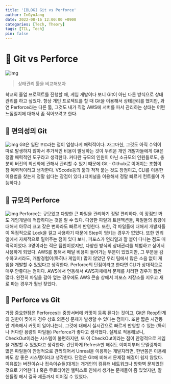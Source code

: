 ```yaml
---
title: '[BLOG] Git vs Perforce'
author: InGyuJang
date: 2022-08-16 12:00:00 +0900
categories: [Tech, Theory]
tags: [TIL, Tech]
pin: false
---
```


# :pushpin: Git vs Perforce
![img](https://media.giphy.com/media/BDUlTr7FR9wWJtoor4/giphy.gif)
> 상태관리 툴을 비교해보자

학교의 졸업 프로젝트를 진행할 때, 게임 개발이다 보니 Git이 아닌 다른 방식으로 상태관리를 하고 싶었다.
항상 개인 프로젝트를 할 때 Git을 이용해서 상태관리를 했지만, 과연 Perforce라는 다른 툴, 그것도 내가 직접 AWS에 서버를 파서 관리하는 상태는 어떤 느낌일지에 대해서 좀 적어보려고 한다.

## 📎 편의성의 Git

![img](https://upload.wikimedia.org/wikipedia/commons/thumb/e/e0/Git-logo.svg/2560px-Git-logo.svg.png)
Git은 일단 `무료`라는 점이 엄청나게 매력적이다. 자그마한, 그것도 아직 수익이 따로 발생하지 않아서 추가적인 비용이 발생하는 것이 두려운 개인 개발자들에게 Git은 정말 매력적인 도구라고 생각한다. 커다란 규모의 인원이 아닌 소규모의 인원들로도, 충분히 버전의 최신화에 관해서 관리할 수 있기 때문에 Git - Github로 이어지는 조합이 참 매력적이라고 생각한다.
VScode등의 툴과 척척 붙는 것도 장점이고, CLI를 이용한 이용법을 찾는게 정말 쉽다는 장점이 있다.(터미널을 이용해서 정말 빠르게 컨트롤이 가능하다.)

## :paperclip: 규모의 Perforce
![img](https://www.perforce.com/sites/default/files/styles/social_preview_image/public/image/2021-03/image-blog-what-is-perforce.jpg?itok=oA5lThve)
Perforce는 규모있고 다양한 큰 파일을 관리하기 정말 편리하다. 이 장점만 봐도 게임개발에 적합하다는 것을 알 수 있다. 다양한 파일과 트렌젝션들, 파일들의 용량에 대해서 아무리 크고 잦은 변화라도 빠르게 반영한다. 또한, 각 파일들에 대해서 개발자들이 독점적으로 Lock을 걸고 사용하기 때문에 Step이 엉키는 경우가 없었다.
또한 언리얼에서 자체적으로 밀어주는 점이 있다 보니, 퍼포스가 언리얼과 잘 붙어 다니는 점도 매력적이었다. 3명이라는 적은 팀원이었지만, 다양한 방식의 상태관리를 체험하고 싶어서 사용하게 되었다. AWS를 통해서 매달 비용이 들어가는 부분이 있었지만, 그 부분을 감수하고서라도, 개발경험이(특히나 게임이) 많지 않았던 우리 팀에서 많은 소음 없이 게임을 개발할 수 있었다고 생각한다.
Perforce의  단점이라고 한다면 CLI가 상대적으로 매우 안좋다는 점이다. AWS에서 연동해서 AWS자체에서 문제를 처리한 경우가 훨씬 많다. 완전히 파일을 갈아 엎는 경우에도 AWS 콘솔 상에서 퍼포스 저장소를 지우고 새로 파는 경우가 훨씬 잦았다.

## 🤦 Perforce vs Git
가장 중요한점은 Perforces는 중앙서버에 커밋이 등록 된다는 것이고, Git은 Reop단계의 권한이 찢어지 경우 상호 의존성 문제가 발생할 수 있다는 점이다. 또한 짧은 시간동안 계속해서 커밋이 일어나는데, 그것에 대해서 실시간으로 빠르게 반영할 수 있는 (특히나 커다란 용량의 파일들) Perforce가 좋다고 생각했다. 
실제로 적용해보니, CheckOut이라는 시스템이 불편하지만, 또 이 CheckOut이라는 점이 안정적으로 게임을 개발할 수 있었다고 생각한다.
간단하게 Refresh만 해줘도 이미지부터 모델링까지 많은 파일들이 안정적으로 관리되어서 Unreal을 이용하는 개발자라면, 한번쯤은 이용해봐도 참 좋은 시스템이라고 생각한다.
단점은 Git에 비해서 문제점 해결이 쉽지 않았다. 이유없는 버전이슈나 접속이슈들(대게는 개개인의 컴퓨터 네트워크나 방화벽 문제였던 것으로 기억한다.) 혹은 무료티어인 헬릭스로 인해서 생기는 문제들이 좀 있었지만, 잘 핸들링 해서 결국 제출까지 이어질 수 있었다.

